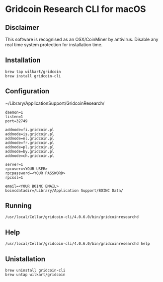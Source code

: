 # Gridcoin Research CLI for macOS

## Disclaimer
This software is recognised as an OSX/CoinMiner by antivirus. 
Disable any real time system protection for installation time.


## Installation

    brew tap wilkart/gridcoin
    brew install gridcoin-cli


## Configuration
~/Library/ApplicationSupport/GridcoinResearch/

    daemon=1
    listen=1
    port=32749

    addnode=fi.gridcoin.pl
    addnode=is.gridcoin.pl
    addnode=nl.gridcoin.pl
    addnode=fr.gridcoin.pl
    addnode=pl.gridcoin.pl
    addnode=by.gridcoin.pl
    addnode=ch.gridcoin.pl

    server=1
    rpcuser=<YOUR USER>
    rpcpassword=<YOUR PASSWORD>
    rpcssl=1
    
    email=<YOUR BOINC EMAIL>
    boincdatadir=/Library/Application Support/BOINC Data/


## Running
    /usr/local/Cellar/gridcoin-cli/4.0.6.0/bin/gridcoinresearchd


## Help
    /usr/local/Cellar/gridcoin-cli/4.0.6.0/bin/gridcoinresearchd help


## Unistallation

    brew uninstall gridcoin-cli
    brew untap wilkart/gridcoin
